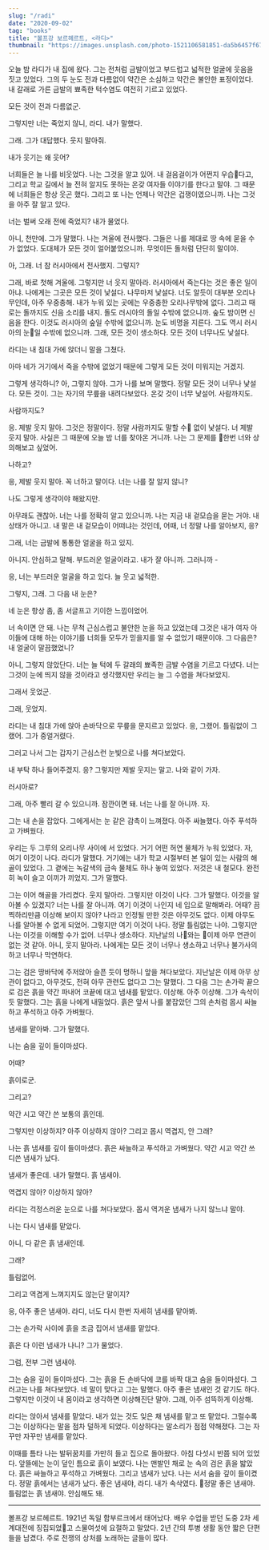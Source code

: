 ```yaml
---
slug: "/radi"
date: "2020-09-02"
tag: "books"
title: "볼프강 보르헤르트, <라디>"
thumbnail: "https://images.unsplash.com/photo-1521106581851-da5b6457f674"
---
```


오늘 밤 라디가 내 집에 왔다. 그는 전처럼 금발이었고 부드럽고 넓적한 얼굴에 웃음을 짓고 있었다. 그의 두 눈도 전과 다름없이 약간은 소심하고 약간은 불안한 표정이었다. 내 갈래로 가른 금발의 뾰족한 턱수염도 여전히 기르고 있었다.

모든 것이 전과 다름없군.

그렇지만 너는 죽었지 않니, 라디. 내가 말했다.

그래. 그가 대답했다. 웃지 말아줘.

내가 웃기는 왜 웃어?

너희들은 늘 나를 비웃었다. 나는 그것을 알고 있어. 내 걸음걸이가 어쩐지 우습다고, 그리고 학교 길에서 늘 전혀 알지도 못하는 온갖 여자들 이야기를 한다고 말야. 그 때문에 너희들은 항상 웃곤 했다. 그리고 또 나는 언제나 약간은 겁쟁이였으니까. 나는 그것을 아주 잘 알고 있다.

너는 벌써 오래 전에 죽었지? 내가 물었다.

아니, 천만에. 그가 말했다. 나는 겨울에 전사했다. 그들은 나를 제대로 땅 속에 묻을 수가 없었다. 도대체가 모든 것이 얼어붙었으니까. 무엇이든 돌처럼 단단히 말이야.

아, 그래. 너 참 러시아에서 전사했지. 그렇지?

그래, 바로 첫해 겨울에. 그렇지만 너 웃지 말아라. 러시아에서 죽는다는 것은 좋은 일이 아냐. 나에게는 그곳은 모든 것이 낯설다. 나무마저 낯설다. 너도 알듯이 대부분 오리나무인데, 아주 우중충해. 내가 누워 있는 곳에는 우중충한 오리나무밖에 없다. 그리고 때로는 돌까지도 신음 소리를 내지. 돌도 러시아의 돌일 수밖에 없으니까. 숲도 밤이면 신음을 한다. 이것도 러시아의 숲일 수밖에 없으니까. 눈도 비명을 지른다. 그도 역시 러시아의 눈일 수밖에 없으니까. 그래, 모든 것이 생소하다. 모든 것이 너무나도 낯설다.

라디는 내 침대 가에 앉더니 말을 그쳤다.

아마 네가 거기에서 죽을 수밖에 없었기 때문에 그렇게 모든 것이 미워지는 거겠지.

그렇게 생각하니? 아, 그렇지 않아. 그가 나를 보며 말했다. 정말 모든 것이 너무나 낯설다. 모든 것이. 그는 자기의 무릎을 내려다보았다. 온갖 것이 너무 낯설어. 사람까지도.

사람까지도?

응. 제발 웃지 말아. 그것은 정말이다. 정말 사람까지도 말할 수 없이 낯설다. 너 제발 웃지 말아. 사실은 그 때문에 오늘 밤 너를 찾아온 거니까. 나는 그 문제를 한번 너와 상의해보고 싶었어.

나하고?

응, 제발 웃지 말아. 꼭 너하고 말이다. 너는 나를 잘 알지 않니?

나도 그렇게 생각이야 해왔지만.

아무래도 괜찮아. 너는 나를 정확히 알고 있으니까. 나는 지금 내 겉모습을 묻는 거야. 내 상태가 아니고. 내 말은 내 겉모습이 어떠냐는 것인데, 어때, 너 정말 나를 알아보지, 응?

그래, 너는 금발에 통통한 얼굴을 하고 있지.

아니지. 안심하고 말해. 부드러운 얼굴이라고. 내가 잘 아니까. 그러니까 -

응, 너는 부드러운 얼굴을 하고 있다. 늘 웃고 넓적한.

그렇지, 그래. 그 다음 내 눈은?

네 눈은 항상 좀, 좀 서글프고 기이한 느낌이었어.

너 속이면 안 돼. 나는 무척 근심스럽고 불안한 눈을 하고 있었는데 그것은 내가 여자 아이들에 대해 하는 이야기를 너희들 모두가 믿을지를 알 수 없었기 때문이야. 그 다음은? 내 얼굴이 말끔했었니?

아니, 그렇지 않았단다. 너는 늘 턱에 두 갈래의 뾰족한 금발 수염을 기르고 다녔다. 너는 그것이 눈에 띄지 않을 것이라고 생각했지만 우리는 늘 그 수염을 쳐다보았지.

그래서 웃었군.

그래, 웃었지.

라디는 내 침대 가에 앉아 손바닥으로 무릎을 문지르고 있었다. 응, 그랬어. 틀림없이 그랬어. 그가 중얼거렸다.

그러고 나서 그는 갑자기 근심스런 눈빛으로 나를 쳐다보았다.

내 부탁 하나 들어주겠지. 응? 그렇지만 제발 웃지는 말고. 나와 같이 가자.

러시아로?

그래, 아주 빨리 갈 수 있으니까. 잠깐이면 돼. 너는 나를 잘 아니까. 자.

그는 내 손을 잡았다. 그에게서는 눈 같은 감촉이 느껴졌다. 아주 싸늘했다. 아주 푸석하고 가벼웠다.

우리는 두 그루의 오리나무 사이에 서 있었다. 거기 어떤 허연 물체가 누워 있었다. 자, 여기 이것이 나다. 라디가 말했다. 거기에는 내가 학교 시절부터 본 일이 있는 사람의 해골이 있었다. 그 곁에는 녹갈색의 금속 물체도 하나 놓여 있었다. 저것은 내 철모다. 완전히 녹이 슬고 이끼가 끼었지. 그가 말했다.

그는 이어 해골을 가리켰다. 웃지 말아라. 그렇지만 이것이 나다. 그가 말했다. 이것을 알아볼 수 있겠지? 너는 나를 잘 아니까. 여기 이것이 나인지 네 입으로 말해봐라. 어때? 끔찍하리만큼 이상해 보이지 않아? 나라고 인정될 만한 것은 아무것도 없다. 이제 아무도 나를 알아볼 수 없게 되었어. 그렇지만 여기 이것이 나다. 정말 틀림없는 나야. 그렇지만 나는 이것을 이해할 수가 없어. 너무나 생소하다. 지난날의 나와는 이제 아무 연관이 없는 것 같아. 아니, 웃지 말아라. 나에게는 모든 것이 너무나 생소하고 너무나 불가사의하고 너무나 막연하다.

그는 검은 땅바닥에 주저앉아 슬픈 듯이 멍하니 앞을 쳐다보았다. 지난날은 이제 아무 상관이 없다고, 아무것도, 전혀 아무 관련도 없다고 그는 말했다. 그 다음 그는 손가락 끝으로 검은 흙을 약간 파내어 코끝에 대고 냄새를 맡았다. 이상해. 아주 이상해. 그가 속삭이듯 말했다. 그는 흙을 나에게 내밀었다. 흙은 앞서 나를 붙잡았던 그의 손처럼 몹시 싸늘하고 푸석하고 아주 가벼웠다.

냄새를 맡아봐. 그가 말했다.

나는 숨을 깊이 들이마셨다.

어때?

흙이로군.

그리고?

약간 시고 약간 쓴 보통의 흙인데.

그렇지만 이상하지? 아주 이상하지 않아? 그리고 몹시 역겹지, 안 그래?

나는 흙 냄새를 깊이 들이마셨다. 흙은 싸늘하고 푸석하고 가벼웠다. 약간 시고 약간 쓰디쓴 냄새가 났다.

냄새가 좋은데. 내가 말했다. 흙 냄새야.

역겹지 않아? 이상하지 않아?

라디는 걱정스러운 눈으로 나를 쳐다보았다. 몹시 역겨운 냄새가 나지 않느냐 말야.

나는 다시 냄새를 맡았다.

아니, 다 같은 흙 냄새인데.

그래?

틀림없어.

그리고 역겹게 느껴지지도 않는단 말이지?

응, 아주 좋은 냄새야. 라디, 너도 다시 한번 자세히 냄새를 맡아봐.

그는 손가락 사이에 흙을 조금 집어서 냄새를 맡았다.

흙은 다 이런 냄새가 나니? 그가 물었다.

그럼, 전부 그런 냄새야.

그는 숨을 깊이 들이마셨다. 그는 흙을 든 손바닥에 코를 바짝 대고 숨을 들이마셨다. 그러고는 나를 쳐다보았다. 네 말이 맞다고 그는 말했다. 아주 좋은 냄새인 것 같기도 하다. 그렇지만 이것이 내 몸이라고 생각하면 이상해진단 말야. 그래, 아주 섬뜩하게 이상해.

라디는 앉아서 냄새를 맡았다. 내가 있는 것도 잊은 채 냄새를 맡고 또 맡았다. 그럴수록 그는 이상하다는 말을 점차 덜하게 되었다. 이상하다는 말소리가 점점 약해졌다. 그는 자꾸만 자꾸만 냄새를 맡았다.

이때를 틈타 나는 발뒤꿈치를 가만히 들고 집으로 돌아왔다. 아침 다섯시 반쯤 되어 있었다. 앞뜰에는 눈이 덮인 틈으로 흙이 보였다. 나는 맨발인 채로 눈 속의 검은 흙을 밟았다. 흙은 싸늘하고 푸석하고 가벼웠다. 그리고 냄새가 났다. 나는 서서 숨을 깊이 들이켰다. 정말 흙에서는 냄새가 났다. 좋은 냄새야, 라디. 내가 속삭였다. 정말 좋은 냄새야. 틀림없는 흙 냄새야. 안심해도 돼.

---

볼프강 보르헤르트. 1921년 독일 함부르크에서 태어났다. 배우 수업을 받던 도중 2차 세계대전에 징집되었고 스물여섯에 요절하고 말았다. 2년 간의 투병 생활 동안 짧은 단편들을 남겼다. 주로 전쟁의 상처를 노래하는 글들이 많다.